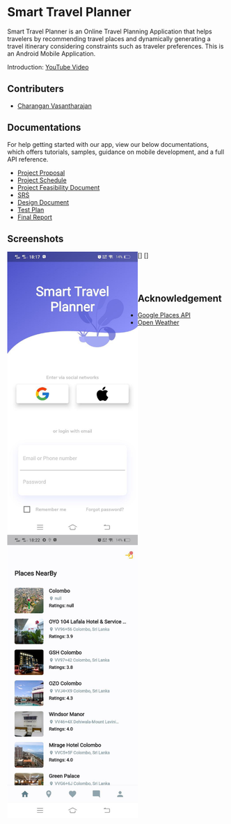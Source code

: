 # Smart Travel Planner

Smart Travel Planner is an Online Travel Planning Application that helps travelers by recommending travel places and dynamically generating a travel itinerary considering constraints such as traveler preferences. This is an Android Mobile Application.

Introduction: [YouTube Video](https://www.youtube.com/watch?v=9VbHaTpXq-Q)

## Contributers

- [Charangan Vasantharajan](https://www.linkedin.com/in/charangan/)

## Documentations
For help getting started with our app, view our below documentations, which offers tutorials, samples, guidance on mobile development, and a full API reference.

- [Project Proposal]()
- [Project Schedule]()
- [Project Feasibility Document](https://docs.google.com/document/d/1DdIjR16eA99_wcENQOdLDDpVT8coJ16W/edit#)
- [SRS](https://docs.google.com/document/d/1WVqoB54ei-XZI7a4bMvTFo9cNAtnVppa/edit#heading=h.49x2ik5)
- [Design Document]()
- [Test Plan](https://docs.google.com/document/d/1VPCKzzdg2zFMHsGI8vO-8d0jhhNmAEM1/edit)
- [Final Report](https://docs.google.com/document/d/1ui2V2-h1RLwelKhSdNKu04iITn9bX8qf/edit)

## Screenshots

[<img align="left" alt="welcome-screeen" width="300px"  src="assets/screenshots/1.jpg" />]
[<img align="left" alt="welcome-screeen" width="300px"  src="assets/screenshots/2.jpg" />]

<br />
<br />

## Acknowledgement

- [Google Places API](https://developers.google.com/maps/documentation/places/web-service/overview)
- [Open Weather](https://openweathermap.org/)
